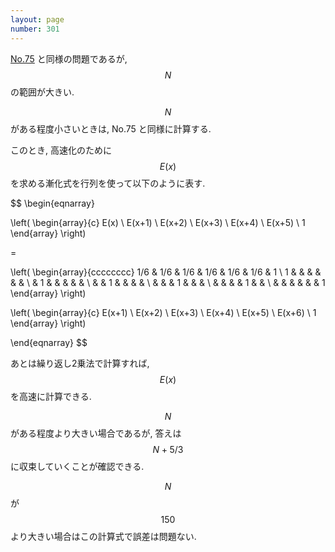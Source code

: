 ```yaml
---
layout: page
number: 301
---
```

[No.75](
../002/y0075.html) と同様の問題であるが, $$ N $$ の範囲が大きい.

$$ N $$ がある程度小さいときは, No.75 と同様に計算する.

このとき, 高速化のために $$ E(x) $$ を求める漸化式を行列を使って以下のように表す.

$$
\begin{eqnarray}

\left(
\begin{array}{c}
E(x) \\
E(x+1) \\
E(x+2) \\
E(x+3) \\
E(x+4) \\
E(x+5) \\
1
\end{array}
\right)

=

\left(
\begin{array}{cccccccc}
1/6 & 1/6 & 1/6 & 1/6 & 1/6 & 1/6 & 1 \\
1   &     &     &     &     &     & \\
    & 1   &     &     &     &     & \\
    &     & 1   &     &     &     & \\
    &     &     & 1   &     &     & \\
    &     &     &     & 1   &     & \\
    &     &     &     &     &     & 1
\end{array}
\right)

\left(
\begin{array}{c}
E(x+1) \\
E(x+2) \\
E(x+3) \\
E(x+4) \\
E(x+5) \\
E(x+6) \\
1
\end{array}
\right)

\end{eqnarray}
$$

あとは繰り返し2乗法で計算すれば, $$ E(x) $$ を高速に計算できる.

$$ N $$ がある程度より大きい場合であるが, 答えは $$ N + 5/3 $$ に収束していくことが確認できる.

$$ N $$ が $$ 150 $$ より大きい場合はこの計算式で誤差は問題ない.
